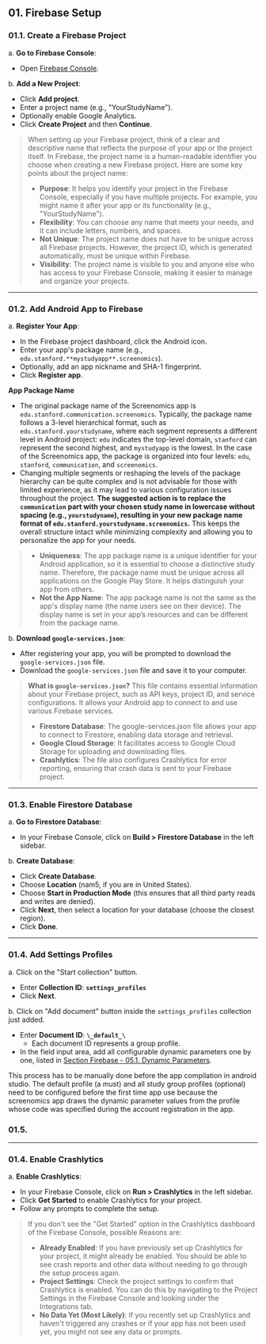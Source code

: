 ## 01. Firebase Setup

### 01.1.  Create a Firebase Project
a. **Go to Firebase Console**:
   - Open [Firebase Console](https://console.firebase.google.com/).

b. **Add a New Project**:
   - Click **Add project**.
   - Enter a project name (e.g., "YourStudyName").
   - Optionally enable Google Analytics.
   - Click **Create Project** and then **Continue**.

> When setting up your Firebase project, think of a clear and descriptive name that reflects the purpose of your app or the project itself. In Firebase, the project name is a human-readable identifier you choose when creating a new Firebase project. Here are some key points about the project name:
> * **Purpose**: It helps you identify your project in the Firebase Console, especially if you have multiple projects. For example, you might name it after your app or its functionality (e.g., "YourStudyName").
> * **Flexibility**: You can choose any name that meets your needs, and it can include letters, numbers, and spaces.
> * **Not Unique**: The project name does not have to be unique across all Firebase projects. However, the project ID, which is generated automatically, must be unique within Firebase.
> * **Visibility**: The project name is visible to you and anyone else who has access to your Firebase Console, making it easier to manage and organize your projects.

---

### 01.2. Add Android App to Firebase
a. **Register Your App**:
   - In the Firebase project dashboard, click the Android icon.
   - Enter your app's package name (e.g., `edu.stanford.**mystudyapp**.screenomics`).
   - Optionally, add an app nickname and SHA-1 fingerprint.
   - Click **Register app**.

**App Package Name**
* The original package name of the Screenomics app is `edu.stanford.communication.screenomics`. Typically, the package name follows a 3-level hierarchical format, such as `edu.stanford.yourstudyname`, where each segment represents a different level in Android project: `edu` indicates the top-level domain, `stanford` can represent the second highest, and `mystudyapp` is the lowest. In the case of the Screenomics app, the package is organized into four levels: `edu`, `stanford`, `communication`, and `screenomics`.
* Changing multiple segments or reshaping the levels of the package hierarchy can be quite complex and is not advisable for those with limited experience, as it may lead to various configuration issues throughout the project. **The suggested action is to replace the `communication` part with your chosen study name in lowercase without spacing (e.g., `yourstudyname`), resulting in your new package name format of `edu.stanford.yourstudyname.screenomics`.** This keeps the overall structure intact while minimizing complexity and allowing you to personalize the app for your needs.
> * **Uniqueness**: The app package name is a unique identifier for your Android application, so it is essential to choose a distinctive study name. Therefore, the package name must be unique across all applications on the Google Play Store. It helps distinguish your app from others. 
> * **Not the App Name**: The app package name is not the same as the app's display name (the name users see on their device). The display name is set in your app’s resources and can be different from the package name.
 
b. **Download `google-services.json`**:
   - After registering your app, you will be prompted to download the `google-services.json` file.
   - Download the `google-services.json` file and save it to your computer.

> **What is `google-services.json`?** This file contains essential information about your Firebase project, such as API keys, project ID, and service configurations. It allows your Android app to connect to and use various Firebase services.
>    * **Firestore Database**: The google-services.json file allows your app to connect to Firestore, enabling data storage and retrieval.
>    * **Google Cloud Storage**: It facilitates access to Google Cloud Storage for uploading and downloading files.
>    * **Crashlytics**: The file also configures Crashlytics for error reporting, ensuring that crash data is sent to your Firebase project.

---
 
### 01.3. Enable Firestore Database
a. **Go to Firestore Database**:
   - In your Firebase Console, click on **Build > Firestore Database** in the left sidebar.

b. **Create Database**:
   - Click **Create Database**.
   - Choose **Location** (nam5, if you are in United States).
   - Choose **Start in Production Mode** (this ensures that all third party reads and writes are denied).
   - Click **Next**, then select a location for your database (choose the closest region).
   - Click **Done**.

---

### 01.4. Add Settings Profiles
a. Click on the "Start collection" button.
   - Enter **Collection ID**: **`settings_profiles`**
   - Click **Next**.

b. Click on "Add document" button inside the `settings_profiles` collection just added.
   - Enter **Document ID**: **`\_default_\`**
      - Each document ID represents a group profile.
   - In the field input area, add all configurable dynamic parameters one by one, listed in [Section Firebase - 05.1. Dynamic Parameters](stanford_screenomics/Firebase/05_Settings.md).

This process has to be manually done before the app compilation in android studio. The default profile (a must) and all study group profiles (optional) need to be configured before the first time app use because the screenomics app draws the dynamic parameter values from the profile whose code was specified during the account registration in the app. 


### 01.5. 



---

### 01.4. Enable Crashlytics
a. **Enable Crashlytics**:
   - In your Firebase Console, click on **Run > Crashlytics** in the left sidebar.
   - Click **Get Started** to enable Crashlytics for your project.
   - Follow any prompts to complete the setup.

> If you don't see the "Get Started" option in the Crashlytics dashboard of the Firebase Console, possible Reasons are:
> * **Already Enabled**: If you have previously set up Crashlytics for your project, it might already be enabled. You should be able to see crash reports and other data without needing to go through the setup process again.
> * **Project Settings**: Check the project settings to confirm that Crashlytics is enabled. You can do this by navigating to the Project Settings in the Firebase Console and looking under the Integrations tab.
> * **No Data Yet (Most Likely)**: If you recently set up Crashlytics and haven't triggered any crashes or if your app has not been used yet, you might not see any data or prompts.


